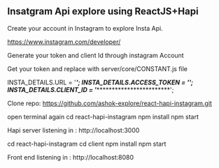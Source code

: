 
Insatgram Api explore using ReactJS+Hapi
----------------------------------------

Create your account in Instagram to explore Insta Api.

https://www.instagram.com/developer/

Generate your token and client Id through instagram Account

Get your token and replace with server/core/CONSTANT.js file

INSTA_DETAILS.URL = '***************************'; 
INSTA_DETAILS.ACCESS_TOKEN = '************************'; 
INSTA_DETAILS.CLIENT_ID = '***************************';

Clone repo: https://github.com/ashok-explore/react-hapi-instagram.git

open terminal again
cd react-hapi-instagram
npm install
npm start

Hapi server listening in : http://localhost:3000

cd react-hapi-instagram
cd client
npm install
npm start

Front end listening in : http://localhost:8080
